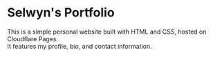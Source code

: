 # Selwyn's Portfolio
This is a simple personal website built with HTML and CSS, hosted on Cloudflare Pages.  
It features my profile, bio, and contact information.
